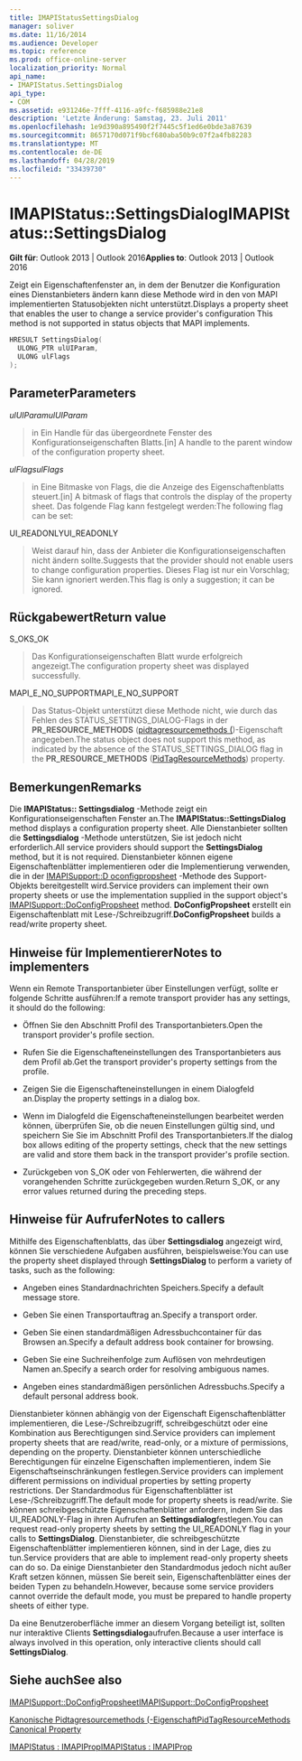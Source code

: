 ```yaml
---
title: IMAPIStatusSettingsDialog
manager: soliver
ms.date: 11/16/2014
ms.audience: Developer
ms.topic: reference
ms.prod: office-online-server
localization_priority: Normal
api_name:
- IMAPIStatus.SettingsDialog
api_type:
- COM
ms.assetid: e931246e-7fff-4116-a9fc-f685988e21e8
description: 'Letzte Änderung: Samstag, 23. Juli 2011'
ms.openlocfilehash: 1e9d390a895490f2f7445c5f1ed6e0bde3a87639
ms.sourcegitcommit: 8657170d071f9bcf680aba50b9c07f2a4fb82283
ms.translationtype: MT
ms.contentlocale: de-DE
ms.lasthandoff: 04/28/2019
ms.locfileid: "33439730"
---
```

# <a name="imapistatussettingsdialog"></a><span data-ttu-id="8c9ec-103">IMAPIStatus::SettingsDialog</span><span class="sxs-lookup"><span data-stu-id="8c9ec-103">IMAPIStatus::SettingsDialog</span></span>

  
  
<span data-ttu-id="8c9ec-104">**Gilt für**: Outlook 2013 | Outlook 2016</span><span class="sxs-lookup"><span data-stu-id="8c9ec-104">**Applies to**: Outlook 2013 | Outlook 2016</span></span> 
  
<span data-ttu-id="8c9ec-105">Zeigt ein Eigenschaftenfenster an, in dem der Benutzer die Konfiguration eines Dienstanbieters ändern kann diese Methode wird in den von MAPI implementierten Statusobjekten nicht unterstützt.</span><span class="sxs-lookup"><span data-stu-id="8c9ec-105">Displays a property sheet that enables the user to change a service provider's configuration This method is not supported in status objects that MAPI implements.</span></span>
  
```cpp
HRESULT SettingsDialog(
  ULONG_PTR ulUIParam,
  ULONG ulFlags
);
```

## <a name="parameters"></a><span data-ttu-id="8c9ec-106">Parameter</span><span class="sxs-lookup"><span data-stu-id="8c9ec-106">Parameters</span></span>

 <span data-ttu-id="8c9ec-107">_ulUIParam_</span><span class="sxs-lookup"><span data-stu-id="8c9ec-107">_ulUIParam_</span></span>
  
> <span data-ttu-id="8c9ec-108">in Ein Handle für das übergeordnete Fenster des Konfigurationseigenschaften Blatts.</span><span class="sxs-lookup"><span data-stu-id="8c9ec-108">[in] A handle to the parent window of the configuration property sheet.</span></span>
    
 <span data-ttu-id="8c9ec-109">_ulFlags_</span><span class="sxs-lookup"><span data-stu-id="8c9ec-109">_ulFlags_</span></span>
  
> <span data-ttu-id="8c9ec-110">in Eine Bitmaske von Flags, die die Anzeige des Eigenschaftenblatts steuert.</span><span class="sxs-lookup"><span data-stu-id="8c9ec-110">[in] A bitmask of flags that controls the display of the property sheet.</span></span> <span data-ttu-id="8c9ec-111">Das folgende Flag kann festgelegt werden:</span><span class="sxs-lookup"><span data-stu-id="8c9ec-111">The following flag can be set:</span></span>
    
<span data-ttu-id="8c9ec-112">UI_READONLY</span><span class="sxs-lookup"><span data-stu-id="8c9ec-112">UI_READONLY</span></span> 
  
> <span data-ttu-id="8c9ec-113">Weist darauf hin, dass der Anbieter die Konfigurationseigenschaften nicht ändern sollte.</span><span class="sxs-lookup"><span data-stu-id="8c9ec-113">Suggests that the provider should not enable users to change configuration properties.</span></span> <span data-ttu-id="8c9ec-114">Dieses Flag ist nur ein Vorschlag; Sie kann ignoriert werden.</span><span class="sxs-lookup"><span data-stu-id="8c9ec-114">This flag is only a suggestion; it can be ignored.</span></span>
    
## <a name="return-value"></a><span data-ttu-id="8c9ec-115">Rückgabewert</span><span class="sxs-lookup"><span data-stu-id="8c9ec-115">Return value</span></span>

<span data-ttu-id="8c9ec-116">S_OK</span><span class="sxs-lookup"><span data-stu-id="8c9ec-116">S_OK</span></span> 
  
> <span data-ttu-id="8c9ec-117">Das Konfigurationseigenschaften Blatt wurde erfolgreich angezeigt.</span><span class="sxs-lookup"><span data-stu-id="8c9ec-117">The configuration property sheet was displayed successfully.</span></span>
    
<span data-ttu-id="8c9ec-118">MAPI_E_NO_SUPPORT</span><span class="sxs-lookup"><span data-stu-id="8c9ec-118">MAPI_E_NO_SUPPORT</span></span> 
  
> <span data-ttu-id="8c9ec-119">Das Status-Objekt unterstützt diese Methode nicht, wie durch das Fehlen des STATUS_SETTINGS_DIALOG-Flags in der **PR_RESOURCE_METHODS** ([pidtagresourcemethods (](pidtagresourcemethods-canonical-property.md))-Eigenschaft angegeben.</span><span class="sxs-lookup"><span data-stu-id="8c9ec-119">The status object does not support this method, as indicated by the absence of the STATUS_SETTINGS_DIALOG flag in the **PR_RESOURCE_METHODS** ([PidTagResourceMethods](pidtagresourcemethods-canonical-property.md)) property.</span></span>
    
## <a name="remarks"></a><span data-ttu-id="8c9ec-120">Bemerkungen</span><span class="sxs-lookup"><span data-stu-id="8c9ec-120">Remarks</span></span>

<span data-ttu-id="8c9ec-121">Die **IMAPIStatus:: Settingsdialog** -Methode zeigt ein Konfigurationseigenschaften Fenster an.</span><span class="sxs-lookup"><span data-stu-id="8c9ec-121">The **IMAPIStatus::SettingsDialog** method displays a configuration property sheet.</span></span> <span data-ttu-id="8c9ec-122">Alle Dienstanbieter sollten die **Settingsdialog** -Methode unterstützen, Sie ist jedoch nicht erforderlich.</span><span class="sxs-lookup"><span data-stu-id="8c9ec-122">All service providers should support the **SettingsDialog** method, but it is not required.</span></span> <span data-ttu-id="8c9ec-123">Dienstanbieter können eigene Eigenschaftenblätter implementieren oder die Implementierung verwenden, die in der [IMAPISupport::D oconfigpropsheet](imapisupport-doconfigpropsheet.md) -Methode des Support-Objekts bereitgestellt wird.</span><span class="sxs-lookup"><span data-stu-id="8c9ec-123">Service providers can implement their own property sheets or use the implementation supplied in the support object's [IMAPISupport::DoConfigPropsheet](imapisupport-doconfigpropsheet.md) method.</span></span> <span data-ttu-id="8c9ec-124">**DoConfigPropsheet** erstellt ein Eigenschaftenblatt mit Lese-/Schreibzugriff.</span><span class="sxs-lookup"><span data-stu-id="8c9ec-124">**DoConfigPropsheet** builds a read/write property sheet.</span></span> 
  
## <a name="notes-to-implementers"></a><span data-ttu-id="8c9ec-125">Hinweise für Implementierer</span><span class="sxs-lookup"><span data-stu-id="8c9ec-125">Notes to implementers</span></span>

<span data-ttu-id="8c9ec-126">Wenn ein Remote Transportanbieter über Einstellungen verfügt, sollte er folgende Schritte ausführen:</span><span class="sxs-lookup"><span data-stu-id="8c9ec-126">If a remote transport provider has any settings, it should do the following:</span></span>
  
- <span data-ttu-id="8c9ec-127">Öffnen Sie den Abschnitt Profil des Transportanbieters.</span><span class="sxs-lookup"><span data-stu-id="8c9ec-127">Open the transport provider's profile section.</span></span>
    
- <span data-ttu-id="8c9ec-128">Rufen Sie die Eigenschafteneinstellungen des Transportanbieters aus dem Profil ab.</span><span class="sxs-lookup"><span data-stu-id="8c9ec-128">Get the transport provider's property settings from the profile.</span></span>
    
- <span data-ttu-id="8c9ec-129">Zeigen Sie die Eigenschafteneinstellungen in einem Dialogfeld an.</span><span class="sxs-lookup"><span data-stu-id="8c9ec-129">Display the property settings in a dialog box.</span></span>
    
- <span data-ttu-id="8c9ec-130">Wenn im Dialogfeld die Eigenschafteneinstellungen bearbeitet werden können, überprüfen Sie, ob die neuen Einstellungen gültig sind, und speichern Sie Sie im Abschnitt Profil des Transportanbieters.</span><span class="sxs-lookup"><span data-stu-id="8c9ec-130">If the dialog box allows editing of the property settings, check that the new settings are valid and store them back in the transport provider's profile section.</span></span>
    
- <span data-ttu-id="8c9ec-131">Zurückgeben von S_OK oder von Fehlerwerten, die während der vorangehenden Schritte zurückgegeben wurden.</span><span class="sxs-lookup"><span data-stu-id="8c9ec-131">Return S_OK, or any error values returned during the preceding steps.</span></span>
    
## <a name="notes-to-callers"></a><span data-ttu-id="8c9ec-132">Hinweise für Aufrufer</span><span class="sxs-lookup"><span data-stu-id="8c9ec-132">Notes to callers</span></span>

<span data-ttu-id="8c9ec-133">Mithilfe des Eigenschaftenblatts, das über **Settingsdialog** angezeigt wird, können Sie verschiedene Aufgaben ausführen, beispielsweise:</span><span class="sxs-lookup"><span data-stu-id="8c9ec-133">You can use the property sheet displayed through **SettingsDialog** to perform a variety of tasks, such as the following:</span></span> 
  
- <span data-ttu-id="8c9ec-134">Angeben eines Standardnachrichten Speichers.</span><span class="sxs-lookup"><span data-stu-id="8c9ec-134">Specify a default message store.</span></span>
    
- <span data-ttu-id="8c9ec-135">Geben Sie einen Transportauftrag an.</span><span class="sxs-lookup"><span data-stu-id="8c9ec-135">Specify a transport order.</span></span>
    
- <span data-ttu-id="8c9ec-136">Geben Sie einen standardmäßigen Adressbuchcontainer für das Browsen an.</span><span class="sxs-lookup"><span data-stu-id="8c9ec-136">Specify a default address book container for browsing.</span></span>
    
- <span data-ttu-id="8c9ec-137">Geben Sie eine Suchreihenfolge zum Auflösen von mehrdeutigen Namen an.</span><span class="sxs-lookup"><span data-stu-id="8c9ec-137">Specify a search order for resolving ambiguous names.</span></span>
    
- <span data-ttu-id="8c9ec-138">Angeben eines standardmäßigen persönlichen Adressbuchs.</span><span class="sxs-lookup"><span data-stu-id="8c9ec-138">Specify a default personal address book.</span></span>
    
<span data-ttu-id="8c9ec-139">Dienstanbieter können abhängig von der Eigenschaft Eigenschaftenblätter implementieren, die Lese-/Schreibzugriff, schreibgeschützt oder eine Kombination aus Berechtigungen sind.</span><span class="sxs-lookup"><span data-stu-id="8c9ec-139">Service providers can implement property sheets that are read/write, read-only, or a mixture of permissions, depending on the property.</span></span> <span data-ttu-id="8c9ec-140">Dienstanbieter können unterschiedliche Berechtigungen für einzelne Eigenschaften implementieren, indem Sie Eigenschaftseinschränkungen festlegen.</span><span class="sxs-lookup"><span data-stu-id="8c9ec-140">Service providers can implement different permissions on individual properties by setting property restrictions.</span></span> <span data-ttu-id="8c9ec-141">Der Standardmodus für Eigenschaftenblätter ist Lese-/Schreibzugriff.</span><span class="sxs-lookup"><span data-stu-id="8c9ec-141">The default mode for property sheets is read/write.</span></span> <span data-ttu-id="8c9ec-142">Sie können schreibgeschützte Eigenschaftenblätter anfordern, indem Sie das UI_READONLY-Flag in ihren Aufrufen an **Settingsdialog**festlegen.</span><span class="sxs-lookup"><span data-stu-id="8c9ec-142">You can request read-only property sheets by setting the UI_READONLY flag in your calls to **SettingsDialog**.</span></span> <span data-ttu-id="8c9ec-143">Dienstanbieter, die schreibgeschützte Eigenschaftenblätter implementieren können, sind in der Lage, dies zu tun.</span><span class="sxs-lookup"><span data-stu-id="8c9ec-143">Service providers that are able to implement read-only property sheets can do so.</span></span> <span data-ttu-id="8c9ec-144">Da einige Dienstanbieter den Standardmodus jedoch nicht außer Kraft setzen können, müssen Sie bereit sein, Eigenschaftenblätter eines der beiden Typen zu behandeln.</span><span class="sxs-lookup"><span data-stu-id="8c9ec-144">However, because some service providers cannot override the default mode, you must be prepared to handle property sheets of either type.</span></span> 
  
<span data-ttu-id="8c9ec-145">Da eine Benutzeroberfläche immer an diesem Vorgang beteiligt ist, sollten nur interaktive Clients **Settingsdialog**aufrufen.</span><span class="sxs-lookup"><span data-stu-id="8c9ec-145">Because a user interface is always involved in this operation, only interactive clients should call **SettingsDialog**.</span></span>
  
## <a name="see-also"></a><span data-ttu-id="8c9ec-146">Siehe auch</span><span class="sxs-lookup"><span data-stu-id="8c9ec-146">See also</span></span>



[<span data-ttu-id="8c9ec-147">IMAPISupport::DoConfigPropsheet</span><span class="sxs-lookup"><span data-stu-id="8c9ec-147">IMAPISupport::DoConfigPropsheet</span></span>](imapisupport-doconfigpropsheet.md)
  
[<span data-ttu-id="8c9ec-148">Kanonische Pidtagresourcemethods (-Eigenschaft</span><span class="sxs-lookup"><span data-stu-id="8c9ec-148">PidTagResourceMethods Canonical Property</span></span>](pidtagresourcemethods-canonical-property.md)
  
[<span data-ttu-id="8c9ec-149">IMAPIStatus : IMAPIProp</span><span class="sxs-lookup"><span data-stu-id="8c9ec-149">IMAPIStatus : IMAPIProp</span></span>](imapistatusimapiprop.md)

